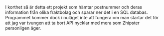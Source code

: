 I korthet så är detta ett projekt som hämtar postnummer och deras information från olika fraktbolag och sparar ner det i en SQL databas. Programmet kommer dock i nuläget inte att fungera om man startar det för att jag var tvungen att ta bort API nycklar med mera som Zhipster personligen äger.
